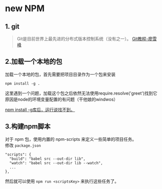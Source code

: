 # new NPM  

## 1. git
>Git是目前世界上最先进的分布式版本控制系统（没有之一）。 
[Git教程-廖雪峰](http://www.liaoxuefeng.com/wiki/0013739516305929606dd18361248578c67b8067c8c017b000/)  

## 2.加载一个本地的包  
加载一个本地的包，首先需要把项目目录作为一个包来安装
```
npm install -g .
```  

这里遇到一个问题，加载这个包之后依然无法使用require.resolve('greet')找到它  
原因是node的环境变量配置的有问题（干他娘的windwos）    

[npm install -g库后，运行说找不到。](https://cnodejs.org/topic/540d4276b4636f296a746919)  

## 3.构建npm脚本  

对于 npm 包，使用内置的 npm-scripts 来定义一些简单的项目任务。    
修改 `package.json`  

```
"scripts": {
  "build": "babel src --out-dir lib",
  "watch": "babel src --out-dir lib --watch",
  ...
},
```
然后就可以使用 `npm run <scriptsKey>` 来执行这些任务了。


